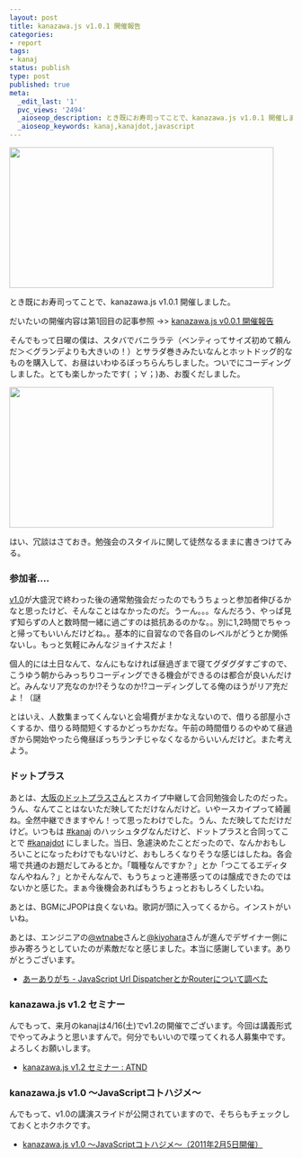 ```yaml
---
layout: post
title: kanazawa.js v1.0.1 開催報告
categories:
- report
tags:
- kanaj
status: publish
type: post
published: true
meta:
  _edit_last: '1'
  pvc_views: '2494'
  _aioseop_description: とき既にお寿司ってことで、kanazawa.js v1.0.1 開催しました。
  _aioseop_keywords: kanaj,kanajdot,javascript
---
```

<img class="fig" title="k1" src="http://t32k.me/mol/file/2011/03/k1.jpg" alt="" width="470" height="250" />

とき既にお寿司ってことで、kanazawa.js v1.0.1 開催しました。

だいたいの開催内容は第1回目の記事参照 -&gt;&gt; <a href="http://t32k.me/mol/2010/12/kanazawa-js-v001/" target="_blank">kanazawa.js v0.0.1 開催報告</a>

そんでもって日曜の僕は、スタバでバニララテ（ベンティってサイズ初めて頼んだ＞＜グランデよりも大きいの！）とサラダ巻きみたいなんとホットドッグ的なものを購入して、お昼はいわゆるぼっちらんちしました。ついでにコーディングしました。とても楽しかったです( ；∀；)あ、お腹くだしました。

<img class="fig" title="k2" src="http://t32k.me/mol/file/2011/03/k2.jpg" alt="" width="470" height="250" />

はい、冗談はさておき。勉強会のスタイルに関して徒然なるままに書きつけてみる。
<h3>参加者....</h3>
<a href="http://kanazawajs.tumblr.com/v1-0/" target="_blank">v1.0</a>が大盛況で終わった後の通常勉強会だったのでもうちょっと参加者伸びるかなと思ったけど、そんなことはなかったのだ。うーん。。。なんだろう、やっぱ見ず知らずの人と数時間一緒に過ごすのは抵抗あるのかな。。別に1,2時間でちゃっと帰ってもいいんだけどね。。基本的に自習なので各自のレベルがどうとか関係ないし。もっと気軽にみんなジョイナスだよ！

個人的には土日なんて、なんにもなければ昼過ぎまで寝てグダグダすごすので、こうゆう朝からみっちりコーディングできる機会ができるのは都合が良いんだけど。みんなリア充なのか!?そうなのか!?コーディングしてる俺のほうがリア充だよ！（謎

とはいえ、人数集まってくんないと会場費がまかなえないので、借りる部屋小さくするか、借りる時間短くするかどっちかだな。午前の時間借りるのやめて昼過ぎから開始やったら俺昼ぼっちランチじゃなくなるからいいんだけど。また考えよう。
<h3>ドットプラス</h3>
あとは、<a href="http://dtps.jp/" target="_blank">大阪のドットプラスさん</a>とスカイプ中継して合同勉強会したのだった。うん、なんてことはないただ映してただけなんだけど。いやースカイプって綺麗ね。全然中継できますやん！って思ったわけでした。うん、ただ映してただけだけど。いつもは <a href="http://twitter.com/#!/saved-search/%23kanaj" target="_blank">#kanaj</a> のハッシュタグなんだけど、ドットプラスと合同ってことで <a href="http://twitter.com/#!/saved-search/%23kanajdot" target="_blank">#kanajdot</a> にしました。当日、急遽決めたことだったので、なんかおもしろいことになったわけでもないけど、おもしろくなりそうな感じはしたね。各会場で共通のお題だしてみるとか。「職種なんですか？」とか「つこてるエディタなんやねん？」とかそんなんで、もうちょっと連帯感ってのは醸成できたのではないかと感じた。まぁ今後機会あればもうちょっとおもしろくしたいね。

あとは、BGMにJPOPは良くないね。歌詞が頭に入ってくるから。インストがいいね。

あとは、エンジニアの<a href="http://twitter.com/#!/wtnabe" target="_blank">@wtnabe</a>さんと<a href="http://twitter.com/#!/kiyohara" target="_blank">@kiyohara</a>さんが進んでデザイナー側に歩み寄ろうとしていたのが素敵だなと感じました。本当に感謝しています。ありがとうございます。
<ul>
	<li><a href=" http://aligach.net/diary/20110306.html" target="_blank">あーありがち - JavaScript Url DispatcherとかRouterについて調べた</a></li>
</ul>
<h3>kanazawa.js v1.2 セミナー</h3>
んでもって、来月のkanajは4/16(土)でv1.2の開催でございます。今回は講義形式でやってみようと思いますんで。何分でもいいので喋ってくれる人募集中です。よろしくお願いします。
<ul>
	<li><a title="kanazawa.js v1.2 セミナー : ATND" href="http://atnd.org/events/13312" target="_blank">kanazawa.js v1.2 セミナー : ATND</a></li>
</ul>
<h3>kanazawa.js v1.0 〜JavaScriptコトハジメ〜</h3>
んでもって、v1.0の講演スライドが公開されていますので、そちらもチェックしておくとホクホクです。
<ul>
	<li><a title="kanazawa.js v1.0 〜JavaScriptコトハジメ〜" href="http://kanazawajs.tumblr.com/v1-0/#sessions" target="_blank">kanazawa.js v1.0 〜JavaScriptコトハジメ〜（2011年2月5日開催）</a></li>
</ul>
